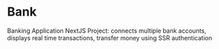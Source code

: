 # Bank
Banking Application NextJS Project: connects multiple bank accounts, displays real time transactions, transfer money using SSR authentication
